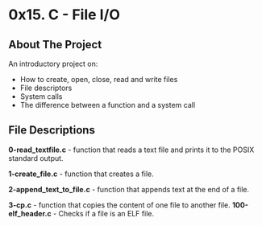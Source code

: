 <h1>0x15. C - File I/O</h1>

<h2>About The Project</h2>

An introductory project on:

<ul>
<li>How to create, open, close, read and write files</li>
<li>File descriptors</li>
<li>System calls</li>
<li>The difference between a function and a system call</li>
</ul>

<h2>File Descriptions</h2>

<strong>0-read_textfile.c</strong> - function that reads a text file and prints it to the POSIX standard output.

<strong>1-create_file.c</strong> - function that creates a file.

<strong>2-append_text_to_file.c</strong> - function that appends text at the end of a file.

<strong>3-cp.c</strong> - function that copies the content of one file to another file.
<strong>100-elf_header.c</strong> - Checks if a file is an ELF file.
